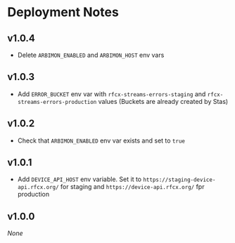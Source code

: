 # Deployment Notes

## v1.0.4

- Delete `ARBIMON_ENABLED` and `ARBIMON_HOST` env vars

## v1.0.3

- Add `ERROR_BUCKET` env var with `rfcx-streams-errors-staging` and `rfcx-streams-errors-production` values (Buckets are already created by Stas)

## v1.0.2

- Check that `ARBIMON_ENABLED` env var exists and set to `true`

## v1.0.1

- Add `DEVICE_API_HOST` env variable. Set it to `https://staging-device-api.rfcx.org/` for staging and `https://device-api.rfcx.org/` fpr production

## v1.0.0

_None_
